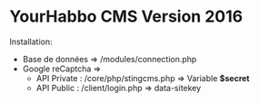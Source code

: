 # YourHabbo CMS Version 2016
Installation:

- Base de données => /modules/connection.php
- Google reCaptcha =>
   - API Private : /core/php/stingcms.php => Variable **$secret**
   - API Public :  /client/login.php => data-sitekey
